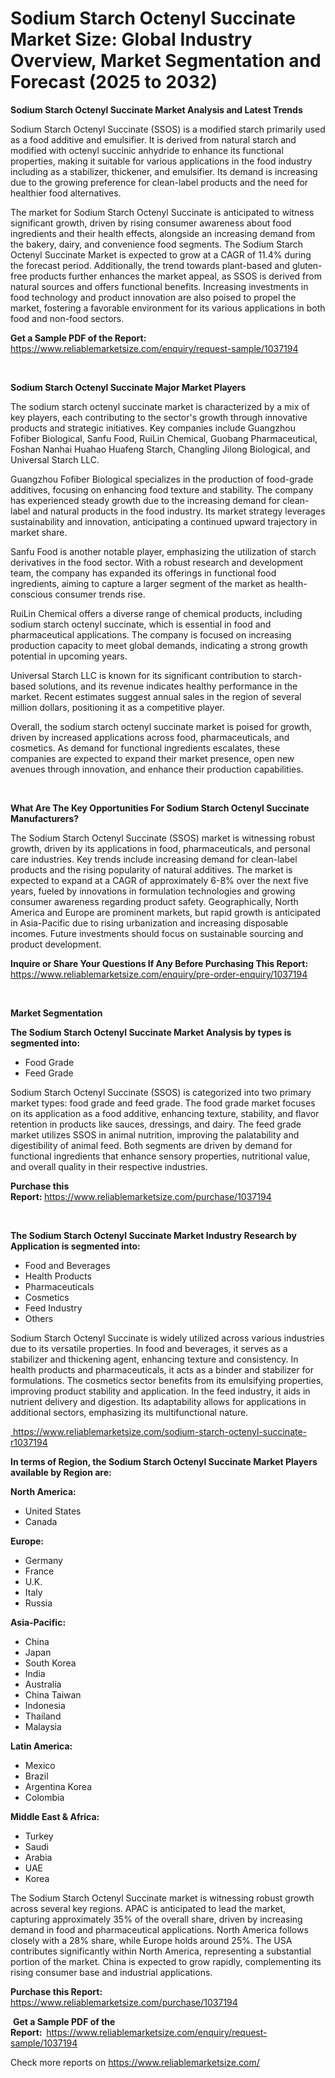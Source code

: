 <p><h1>Sodium Starch Octenyl Succinate Market Size: Global Industry Overview, Market Segmentation and Forecast (2025 to 2032)</h1></p><p><strong>Sodium Starch Octenyl Succinate Market Analysis and Latest Trends</strong></p>
<p><p>Sodium Starch Octenyl Succinate (SSOS) is a modified starch primarily used as a food additive and emulsifier. It is derived from natural starch and modified with octenyl succinic anhydride to enhance its functional properties, making it suitable for various applications in the food industry including as a stabilizer, thickener, and emulsifier. Its demand is increasing due to the growing preference for clean-label products and the need for healthier food alternatives. </p><p>The market for Sodium Starch Octenyl Succinate is anticipated to witness significant growth, driven by rising consumer awareness about food ingredients and their health effects, alongside an increasing demand from the bakery, dairy, and convenience food segments. The Sodium Starch Octenyl Succinate Market is expected to grow at a CAGR of 11.4% during the forecast period. Additionally, the trend towards plant-based and gluten-free products further enhances the market appeal, as SSOS is derived from natural sources and offers functional benefits. Increasing investments in food technology and product innovation are also poised to propel the market, fostering a favorable environment for its various applications in both food and non-food sectors.</p></p>
<p><strong>Get a Sample PDF of the Report:&nbsp;</strong> <a href="https://www.reliablemarketsize.com/enquiry/request-sample/1037194?utm_campaign=3511&utm_medium=2&utm_source=Github&utm_content=ia&utm_term=02042025&utm_id=sodium-starch-octenyl-succinate">https://www.reliablemarketsize.com/enquiry/request-sample/1037194</a></p>
<p>&nbsp;</p>
<p><strong>Sodium Starch Octenyl Succinate Major Market Players</strong></p>
<p><p>The sodium starch octenyl succinate market is characterized by a mix of key players, each contributing to the sector's growth through innovative products and strategic initiatives. Key companies include Guangzhou Fofiber Biological, Sanfu Food, RuiLin Chemical, Guobang Pharmaceutical, Foshan Nanhai Huahao Huafeng Starch, Changling Jilong Biological, and Universal Starch LLC.</p><p>Guangzhou Fofiber Biological specializes in the production of food-grade additives, focusing on enhancing food texture and stability. The company has experienced steady growth due to the increasing demand for clean-label and natural products in the food industry. Its market strategy leverages sustainability and innovation, anticipating a continued upward trajectory in market share.</p><p>Sanfu Food is another notable player, emphasizing the utilization of starch derivatives in the food sector. With a robust research and development team, the company has expanded its offerings in functional food ingredients, aiming to capture a larger segment of the market as health-conscious consumer trends rise.</p><p>RuiLin Chemical offers a diverse range of chemical products, including sodium starch octenyl succinate, which is essential in food and pharmaceutical applications. The company is focused on increasing production capacity to meet global demands, indicating a strong growth potential in upcoming years.</p><p>Universal Starch LLC is known for its significant contribution to starch-based solutions, and its revenue indicates healthy performance in the market. Recent estimates suggest annual sales in the region of several million dollars, positioning it as a competitive player.</p><p>Overall, the sodium starch octenyl succinate market is poised for growth, driven by increased applications across food, pharmaceuticals, and cosmetics. As demand for functional ingredients escalates, these companies are expected to expand their market presence, open new avenues through innovation, and enhance their production capabilities.</p></p>
<p>&nbsp;</p>
<p><strong>What Are The Key Opportunities For Sodium Starch Octenyl Succinate Manufacturers?</strong></p>
<p><p>The Sodium Starch Octenyl Succinate (SSOS) market is witnessing robust growth, driven by its applications in food, pharmaceuticals, and personal care industries. Key trends include increasing demand for clean-label products and the rising popularity of natural additives. The market is expected to expand at a CAGR of approximately 6-8% over the next five years, fueled by innovations in formulation technologies and growing consumer awareness regarding product safety. Geographically, North America and Europe are prominent markets, but rapid growth is anticipated in Asia-Pacific due to rising urbanization and increasing disposable incomes. Future investments should focus on sustainable sourcing and product development.</p></p>
<p><strong>Inquire or Share Your Questions If Any Before Purchasing This Report:</strong> <a href="https://www.reliablemarketsize.com/enquiry/pre-order-enquiry/1037194?utm_campaign=3511&utm_medium=2&utm_source=Github&utm_content=ia&utm_term=02042025&utm_id=sodium-starch-octenyl-succinate">https://www.reliablemarketsize.com/enquiry/pre-order-enquiry/1037194</a></p>
<p>&nbsp;</p>
<p><strong>Market Segmentation</strong></p>
<p><strong>The Sodium Starch Octenyl Succinate Market Analysis by types is segmented into:</strong></p>
<p><ul><li>Food Grade</li><li>Feed Grade</li></ul></p>
<p><p>Sodium Starch Octenyl Succinate (SSOS) is categorized into two primary market types: food grade and feed grade. The food grade market focuses on its application as a food additive, enhancing texture, stability, and flavor retention in products like sauces, dressings, and dairy. The feed grade market utilizes SSOS in animal nutrition, improving the palatability and digestibility of animal feed. Both segments are driven by demand for functional ingredients that enhance sensory properties, nutritional value, and overall quality in their respective industries.</p></p>
<p><strong>Purchase this Report:&nbsp;</strong><a href="https://www.reliablemarketsize.com/purchase/1037194?utm_campaign=3511&utm_medium=2&utm_source=Github&utm_content=ia&utm_term=02042025&utm_id=sodium-starch-octenyl-succinate">https://www.reliablemarketsize.com/purchase/1037194</a></p>
<p>&nbsp;</p>
<p><strong>The Sodium Starch Octenyl Succinate Market Industry Research by Application is segmented into:</strong></p>
<p><ul><li>Food and Beverages</li><li>Health Products</li><li>Pharmaceuticals</li><li>Cosmetics</li><li>Feed Industry</li><li>Others</li></ul></p>
<p><p>Sodium Starch Octenyl Succinate is widely utilized across various industries due to its versatile properties. In food and beverages, it serves as a stabilizer and thickening agent, enhancing texture and consistency. In health products and pharmaceuticals, it acts as a binder and stabilizer for formulations. The cosmetics sector benefits from its emulsifying properties, improving product stability and application. In the feed industry, it aids in nutrient delivery and digestion. Its adaptability allows for applications in additional sectors, emphasizing its multifunctional nature.</p></p>
<p><a href="https://www.reliablemarketsize.com/sodium-starch-octenyl-succinate-r1037194?utm_campaign=3511&utm_medium=2&utm_source=Github&utm_content=ia&utm_term=02042025&utm_id=sodium-starch-octenyl-succinate">&nbsp;https://www.reliablemarketsize.com/sodium-starch-octenyl-succinate-r1037194</a></p>
<p><strong>In terms of Region, the Sodium Starch Octenyl Succinate Market Players available by Region are:</strong></p>
<p>
    <p> <strong> North America: </strong>
        <ul>
            <li>United States</li>
            <li>Canada</li>
        </ul>
        </p> 
    <p> <strong> Europe: </strong>
        <ul>
            <li>Germany</li>
            <li>France</li>
            <li>U.K.</li>
            <li>Italy</li>
            <li>Russia</li>
        </ul>
        </p> 
    <p> <strong> Asia-Pacific: </strong>
        <ul>
            <li>China</li>
            <li>Japan</li>
            <li>South Korea</li>
            <li>India</li>
            <li>Australia</li>
            <li>China Taiwan</li>
            <li>Indonesia</li>
            <li>Thailand</li>
            <li>Malaysia</li>
        </ul>
        </p> 
    <p> <strong> Latin America: </strong>
        <ul>
            <li>Mexico</li>
            <li>Brazil</li>
            <li>Argentina Korea</li>
            <li>Colombia</li>
        </ul>
        </p> 
    <p> <strong> Middle East & Africa: </strong>
        <ul>
            <li>Turkey</li>
            <li>Saudi</li>
            <li>Arabia</li>
            <li>UAE</li>
            <li>Korea</li>
        </ul>
    </p>
    </p>
<p><p>The Sodium Starch Octenyl Succinate market is witnessing robust growth across several key regions. APAC is anticipated to lead the market, capturing approximately 35% of the overall share, driven by increasing demand in food and pharmaceutical applications. North America follows closely with a 28% share, while Europe holds around 25%. The USA contributes significantly within North America, representing a substantial portion of the market. China is expected to grow rapidly, complementing its rising consumer base and industrial applications.</p></p>
<p><strong>Purchase this Report: </strong><a href="https://www.reliablemarketsize.com/purchase/1037194?utm_campaign=3511&utm_medium=2&utm_source=Github&utm_content=ia&utm_term=02042025&utm_id=sodium-starch-octenyl-succinate">https://www.reliablemarketsize.com/purchase/1037194</a></p>
<p>&nbsp;<strong>Get a Sample PDF of the Report:&nbsp;&nbsp;</strong><a href="https://www.reliablemarketsize.com/enquiry/request-sample/1037194?utm_campaign=3511&utm_medium=2&utm_source=Github&utm_content=ia&utm_term=02042025&utm_id=sodium-starch-octenyl-succinate">https://www.reliablemarketsize.com/enquiry/request-sample/1037194</a></p>
<p><strong></strong></p>
<p>Check more reports on <a href="https://www.reliablemarketsize.com/?utm_campaign=3511&utm_medium=2&utm_source=Github&utm_content=ia&utm_term=02042025&utm_id=sodium-starch-octenyl-succinate">https://www.reliablemarketsize.com/</a></p>